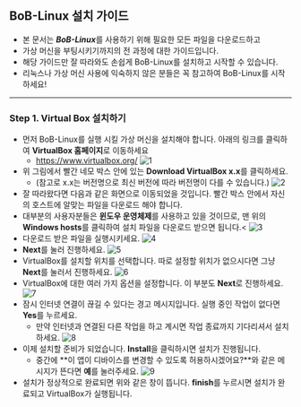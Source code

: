 ## BoB-Linux 설치 가이드
- 본 문서는 ***BoB-Linux***를 사용하기 위해 필요한 모든 파일을 다운로드하고
- 가상 머신을 부팅시키기까지의 전 과정에 대한 가이드입니다.
- 해당 가이드만 잘 따라와도 손쉽게 BoB-Linux를 설치하고 시작할 수 있습니다.
- 리눅스나 가상 머신 사용에 익숙하지 않은 분들은 꼭 참고하여 BoB-Linux를 시작하세요!
-----
### Step 1. Virtual Box 설치하기
- 먼저 BoB-Linux를 실행 시킬 가상 머신을 설치해야 합니다. 아래의 링크를 클릭하여 **VirtualBox 홈페이지**로 이동하세요
  - https://www.virtualbox.org/
![1](https://user-images.githubusercontent.com/67176669/101727951-d1238b00-3af8-11eb-8e33-f062ef75ac8c.PNG)
- 위 그림에서 빨간 네모 박스 안에 있는 **Download VirtualBox x.x**를 클릭하세요.
  - (참고로 x.x는 버전명으로 최신 버전에 따라 버전명이 다를 수 있습니다.)
![2](https://user-images.githubusercontent.com/67176669/101728212-560ea480-3af9-11eb-947c-9b8b45d0f126.PNG)
- 잘 따라왔다면 다음과 같은 화면으로 이동되었을 것입니다. 빨간 박스 안에서 자신의 호스트에 알맞는 파일을 다운로드 해야 합니다.
- 대부분의 사용자분들은 **윈도우 운영체제**를 사용하고 있을 것이므로, 맨 위의 **Windows hosts**를 클릭하여 설치 파일을 다운로드 받으면 됩니다.<
![3](https://user-images.githubusercontent.com/67176669/101729823-417fdb80-3afc-11eb-9b09-83dbf742f9e5.png)
- 다운로드 받은 파일을 실행시키세요. 
![4](https://user-images.githubusercontent.com/67176669/101729936-78ee8800-3afc-11eb-95dc-ee39079ad512.png)
- **Next**를 눌러 진행하세요.
![5](https://user-images.githubusercontent.com/67176669/101729926-768c2e00-3afc-11eb-9443-ac05aa95d259.png)
- VirtualBox를 설치할 위치를 선택합니다. 따로 설정할 위치가 없으시다면 그냥 **Next**를 눌러서 진행하세요.
![6](https://user-images.githubusercontent.com/67176669/101729929-7724c480-3afc-11eb-8c6f-dd053af2845d.png)
- VirtualBox에 대한 여러 가지 옵션을 설정합니다. 이 부분도 **Next**로 진행하세요.
![7](https://user-images.githubusercontent.com/67176669/101729931-77bd5b00-3afc-11eb-9c0e-ec0cb80b8850.png)
- 잠시 인터넷 연결이 끊길 수 있다는 경고 메시지입니다. 실행 중인 작업이 없다면 **Yes**를 누르세요.
  - 만약 인터넷과 연결된 다른 작업을 하고 계시면 작업 종료까지 기다리셔서 설치하세요.
![8](https://user-images.githubusercontent.com/67176669/101729932-7855f180-3afc-11eb-9d28-f8e8ad9c455b.png)
- 이제 설치할 준비가 되었습니다. **Install**을 클릭하시면 설치가 진행됩니다.
  - 중간에 **이 앱이 디바이스를 변경할 수 있도록 허용하시겠어요?**와 같은 메시지가 뜬다면 **예**를 눌러주세요.
![9](https://user-images.githubusercontent.com/67176669/101729933-7855f180-3afc-11eb-8657-fb0d706285ec.png)
- 설치가 정상적으로 완료되면 위와 같은 창이 뜹니다. **finish**를 누르시면 설치가 완료되고 VirtualBox가 실행됩니다.

